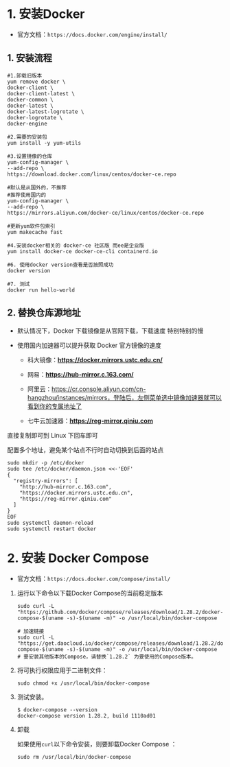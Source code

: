 # 1. 安装Docker

- 官方文档：`https://docs.docker.com/engine/install/`

## 1. 安装流程

```shell
#1.卸载旧版本
yum remove docker \
docker-client \
docker-client-latest \
docker-common \
docker-latest \
docker-latest-logrotate \
docker-logrotate \
docker-engine

#2.需要的安装包
yum install -y yum-utils

#3.设置镜像的仓库
yum-config-manager \
--add-repo \
https://download.docker.com/linux/centos/docker-ce.repo

#默认是从国外的，不推荐
#推荐使用国内的
yum-config-manager \
--add-repo \
https://mirrors.aliyun.com/docker-ce/linux/centos/docker-ce.repo

#更新yum软件包索引
yum makecache fast

#4.安装docker相关的 docker-ce 社区版 而ee是企业版
yum install docker-ce docker-ce-cli containerd.io

#6. 使用docker version查看是否按照成功
docker version

#7. 测试
docker run hello-world
```

## 2. 替换仓库源地址

- 默认情况下，Docker 下载镜像是从官网下载，下载速度 特别特别的慢

- 使用国内加速器可以提升获取 Docker 官方镜像的速度

  - 科大镜像：**https://docker.mirrors.ustc.edu.cn/**

  - 网易：**https://hub-mirror.c.163.com/**

  - 阿里云：https://cr.console.aliyun.com/cn-hangzhou/instances/mirrors，登陆后，左侧菜单选中镜像加速器就可以看到你的专属地址了

  - 七牛云加速器：**https://reg-mirror.qiniu.com**

    

直接复制即可到 Linux 下回车即可

配置多个地址，避免某个站点不行时自动切换到后面的站点

```
sudo mkdir -p /etc/docker
sudo tee /etc/docker/daemon.json <<-'EOF'
{
  "registry-mirrors": [
    "http://hub-mirror.c.163.com",
    "https://docker.mirrors.ustc.edu.cn",
    "https://reg-mirror.qiniu.com"
  ]
}
EOF
sudo systemctl daemon-reload
sudo systemctl restart docker
```



# 2. 安装 Docker Compose

-  官方文档：`https://docs.docker.com/compose/install/`

  

1. 运行以下命令以下载Docker Compose的当前稳定版本

   ```
   sudo curl -L "https://github.com/docker/compose/releases/download/1.28.2/docker-compose-$(uname -s)-$(uname -m)" -o /usr/local/bin/docker-compose
   
   # 加速链接
   sudo curl -L "https://get.daocloud.io/docker/compose/releases/download/1.28.2/docker-compose-$(uname -s)-$(uname -m)" -o /usr/local/bin/docker-compose
   # 要安装其他版本的Compose，请替换`1.28.2` 为要使用的Compose版本。
   ```

2. 将可执行权限应用于二进制文件：

   ```
   sudo chmod +x /usr/local/bin/docker-compose
   ```


3. 测试安装。

   ```
   $ docker-compose --version
   docker-compose version 1.28.2, build 1110ad01
   ```

4. 卸载

   如果使用`curl`以下命令安装，则要卸载Docker Compose ：

   ```
   sudo rm /usr/local/bin/docker-compose
   ```